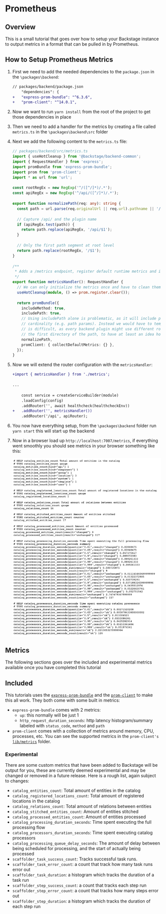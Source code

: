# Prometheus

## Overview

This is a small tutorial that goes over how to setup your Backstage instance to output metrics in a format that can be pulled in by Prometheus.

## How to Setup Prometheus Metrics

1. First we need to add the needed dependencies to the `package.json` in the `\packages\backend`:

   ```diff
   // packages/backend/package.json
       "dependencies": {
   +   "express-prom-bundle": "^6.3.6",
   +   "prom-client": "^14.0.1",
   ```

2. Now we want to run `yarn install` from the root of the project to get those dependencies in place
3. Then we need to add a handler for the metrics by creating a file called `metrics.ts` in the `\packages\backend\src` folder
4. Next we add the following content to the `metrics.ts` file:

   ```ts
   // packages/backend/src/metrics.ts
   import { useHotCleanup } from '@backstage/backend-common';
   import { RequestHandler } from 'express';
   import promBundle from 'express-prom-bundle';
   import prom from 'prom-client';
   import * as url from 'url';

   const rootRegEx = new RegExp('^/([^/]*)/.*');
   const apiRegEx = new RegExp('^/api/([^/]*)/.*');

   export function normalizePath(req: any): string {
     const path = url.parse(req.originalUrl || req.url).pathname || '/';

     // Capture /api/ and the plugin name
     if (apiRegEx.test(path)) {
       return path.replace(apiRegEx, '/api/$1');
     }

     // Only the first path segment at root level
     return path.replace(rootRegEx, '/$1');
   }

   /**
    * Adds a /metrics endpoint, register default runtime metrics and instrument the router.
    */
   export function metricsHandler(): RequestHandler {
     // We can only initialize the metrics once and have to clean them up between hot reloads
     useHotCleanup(module, () => prom.register.clear());

     return promBundle({
       includeMethod: true,
       includePath: true,
       // Using includePath alone is problematic, as it will include path labels with high
       // cardinality (e.g. path params). Instead we would have to template them. However, this
       // is difficult, as every backend plugin might use different routes. Instead we only take
       // the first directory of the path, to have at least an idea how each plugin performs:
       normalizePath,
       promClient: { collectDefaultMetrics: {} },
     });
   }
   ```

5. Now we will extend the router configuration with the `metricsHandler`:

   ```diff
   +import { metricsHandler } from './metrics';

   ...

       const service = createServiceBuilder(module)
       .loadConfig(config)
       .addRouter('', await healthcheck(healthcheckEnv))
   +   .addRouter('', metricsHandler())
       .addRouter('/api', apiRouter);
   ```

6. You now have everything setup, from the `\packages\backend` folder run `yarn start` this will start up the backend
7. Now in a browser load up `http://localhost:7007/metrics`, if everything went smoothly you should see metrics in your browser something like this:

   ![Prometheus Metrics Example Output](prometheus-metrics-output.png)

## Metrics

The following sections goes over the included and experimental metrics available once you have completed this tutorial

## Included

This tutorials uses the [`express-prom-bundle`](https://github.com/jochen-schweizer/express-prom-bundle) and the [`prom-client`](https://github.com/siimon/prom-client) to make this all work. They both come with some built in metrics:

- `express-prom-bundle` comes with 2 metrics:
  - `up`: this normally will be just 1
  - `http_request_duration_seconds`: http latency histogram/summary labeled with `status_code`, `method` and `path`
- `prom-client` comes with a collection of metrics around memory, CPU, processes, etc. You can see the supported metrics in the `prom-client's` [`lib/metrics`](https://github.com/siimon/prom-client/tree/master/lib/metrics) folder.

### Experimental

There are some custom metrics that have been added to Backstage will be output for you, these are currently deemed experimental and may be changed or removed in a future release. Here is a rough list, again subject to changes:

- `catalog_entities_count`: Total amount of entities in the catalog
- `catalog_registered_locations_count`: Total amount of registered locations in the catalog
- `catalog_relations_count`: Total amount of relations between entities
- `catalog_stitched_entities_count`: Amount of entities stitched
- `catalog_processed_entities_count`: Amount of entities processed
- `catalog_processing_duration_seconds`: Time spent executing the full processing flow
- `catalog_processors_duration_seconds`: Time spent executing catalog processors
- `catalog_processing_queue_delay_seconds`: The amount of delay between being scheduled for processing, and the start of actually being processed
- `scaffolder_task_success_count`: Tracks successful task runs.
- `scaffolder_task_error_count`: a count that track how many task runs error out
- `scaffolder_task_duration`: a histogram which tracks the duration of a task run
- `scaffolder_step_success_count`: a count that tracks each step run
- `scaffolder_step_error_count`: a count that tracks how many steps error out
- `scaffolder_step_duration`: a histogram which tracks the duration of each step run
